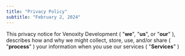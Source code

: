 ```yaml
---
title: "Privacy Policy"
subtitle: "February 2, 2024"
---
```


<div class="question" style="word-wrap: break-word !important;">
  <span style="text-align: left;">
    This privacy notice for
    Venoxity Development
    (
    "<strong>we</strong>",
    "<strong>us</strong>", or
    "<strong>our</strong>"
    ), describes how and why we might collect, store, use, and/or share (
    "<strong>process</strong>"
    ) 
    your information when you use our services (
    "<strong>Services</strong>"
    )
  </span>
</div>
